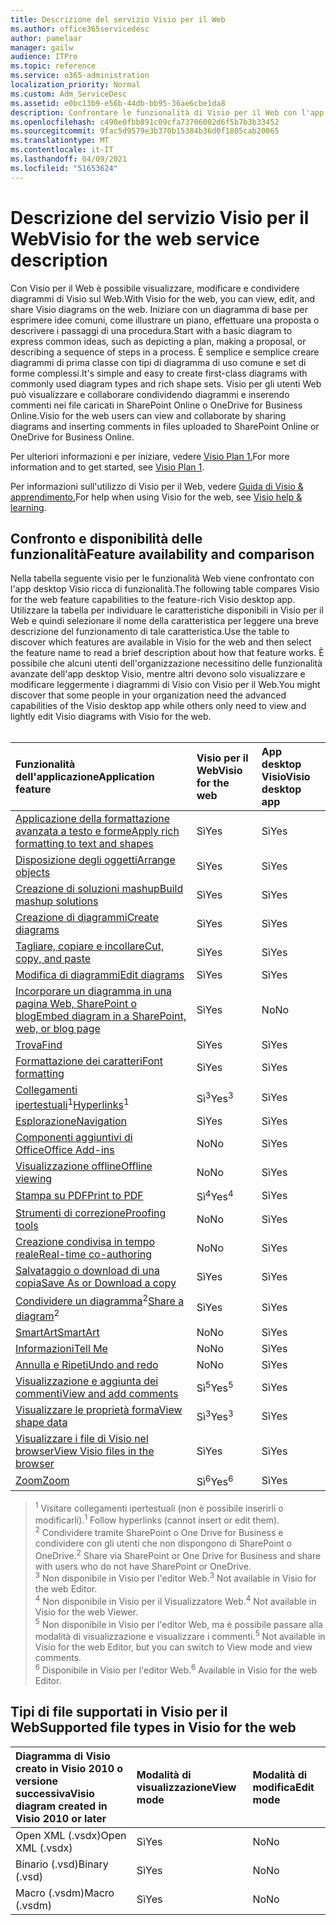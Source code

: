 ```yaml
---
title: Descrizione del servizio Visio per il Web
ms.author: office365servicedesc
author: pamelaar
manager: gailw
audience: ITPro
ms.topic: reference
ms.service: o365-administration
localization_priority: Normal
ms.custom: Adm_ServiceDesc
ms.assetid: e0bc13b9-e56b-44db-bb95-36ae6cbe1da8
description: Confrontare le funzionalità di Visio per il Web con l'app desktop Visio.
ms.openlocfilehash: c490e0fbb891c09cfa73706002d6f5b7b3b33452
ms.sourcegitcommit: 9fac5d9579e3b370b15384b36d0f1805cab20065
ms.translationtype: MT
ms.contentlocale: it-IT
ms.lasthandoff: 04/09/2021
ms.locfileid: "51653624"
---
```

# <a name="visio-for-the-web-service-description"></a><span data-ttu-id="c4505-103">Descrizione del servizio Visio per il Web</span><span class="sxs-lookup"><span data-stu-id="c4505-103">Visio for the web service description</span></span>

<span data-ttu-id="c4505-104">Con Visio per il Web è possibile visualizzare, modificare e condividere diagrammi di Visio sul Web.</span><span class="sxs-lookup"><span data-stu-id="c4505-104">With Visio for the web, you can view, edit, and share Visio diagrams on the web.</span></span> <span data-ttu-id="c4505-105">Iniziare con un diagramma di base per esprimere idee comuni, come illustrare un piano, effettuare una proposta o descrivere i passaggi di una procedura.</span><span class="sxs-lookup"><span data-stu-id="c4505-105">Start with a basic diagram to express common ideas, such as depicting a plan, making a proposal, or describing a sequence of steps in a process.</span></span> <span data-ttu-id="c4505-106">È semplice e semplice creare diagrammi di prima classe con tipi di diagramma di uso comune e set di forme complessi.</span><span class="sxs-lookup"><span data-stu-id="c4505-106">It's simple and easy to create first-class diagrams with commonly used diagram types and rich shape sets.</span></span> <span data-ttu-id="c4505-107">Visio per gli utenti Web può visualizzare e collaborare condividendo diagrammi e inserendo commenti nei file caricati in SharePoint Online o OneDrive for Business Online.</span><span class="sxs-lookup"><span data-stu-id="c4505-107">Visio for the web users can view and collaborate by sharing diagrams and inserting comments in files uploaded to SharePoint Online or OneDrive for Business Online.</span></span>
  
<span data-ttu-id="c4505-108">Per ulteriori informazioni e per iniziare, vedere [Visio Plan 1.](https://products.office.com/visio/visio-online)</span><span class="sxs-lookup"><span data-stu-id="c4505-108">For more information and to get started, see [Visio Plan 1](https://products.office.com/visio/visio-online).</span></span>
  
<span data-ttu-id="c4505-109">Per informazioni sull'utilizzo di Visio per il Web, vedere [Guida di Visio & apprendimento.](https://support.office.com/visio)</span><span class="sxs-lookup"><span data-stu-id="c4505-109">For help when using Visio for the web, see [Visio help & learning](https://support.office.com/visio).</span></span>
  
## <a name="feature-availability-and-comparison"></a><span data-ttu-id="c4505-110">Confronto e disponibilità delle funzionalità</span><span class="sxs-lookup"><span data-stu-id="c4505-110">Feature availability and comparison</span></span>

<span data-ttu-id="c4505-111">Nella tabella seguente visio per le funzionalità Web viene confrontato con l'app desktop Visio ricca di funzionalità.</span><span class="sxs-lookup"><span data-stu-id="c4505-111">The following table compares Visio for the web feature capabilities to the feature-rich Visio desktop app.</span></span> <span data-ttu-id="c4505-112">Utilizzare la tabella per individuare le caratteristiche disponibili in Visio per il Web e quindi selezionare il nome della caratteristica per leggere una breve descrizione del funzionamento di tale caratteristica.</span><span class="sxs-lookup"><span data-stu-id="c4505-112">Use the table to discover which features are available in Visio for the web and then select the feature name to read a brief description about how that feature works.</span></span> <span data-ttu-id="c4505-113">È possibile che alcuni utenti dell'organizzazione necessitino delle funzionalità avanzate dell'app desktop Visio, mentre altri devono solo visualizzare e modificare leggermente i diagrammi di Visio con Visio per il Web.</span><span class="sxs-lookup"><span data-stu-id="c4505-113">You might discover that some people in your organization need the advanced capabilities of the Visio desktop app while others only need to view and lightly edit Visio diagrams with Visio for the web.</span></span><br><br> 
  
| <span data-ttu-id="c4505-114">Funzionalità dell'applicazione</span><span class="sxs-lookup"><span data-stu-id="c4505-114">Application feature</span></span> | <span data-ttu-id="c4505-115">Visio per il Web</span><span class="sxs-lookup"><span data-stu-id="c4505-115">Visio for the web</span></span> | <span data-ttu-id="c4505-116">App desktop Visio</span><span class="sxs-lookup"><span data-stu-id="c4505-116">Visio desktop app</span></span> |
|:-----|:-----|:-----|
|[<span data-ttu-id="c4505-117">Applicazione della formattazione avanzata a testo e forme</span><span class="sxs-lookup"><span data-stu-id="c4505-117">Apply rich formatting to text and shapes</span></span>](visio-online.md#apply-rich-formatting-to-text-and-shapes) <br/> |<span data-ttu-id="c4505-118">Sì</span><span class="sxs-lookup"><span data-stu-id="c4505-118">Yes</span></span>  <br/> |<span data-ttu-id="c4505-119">Sì</span><span class="sxs-lookup"><span data-stu-id="c4505-119">Yes</span></span>  <br/> |
|[<span data-ttu-id="c4505-120">Disposizione degli oggetti</span><span class="sxs-lookup"><span data-stu-id="c4505-120">Arrange objects</span></span>](visio-online.md#arrange-objects) <br/> |<span data-ttu-id="c4505-121">Sì</span><span class="sxs-lookup"><span data-stu-id="c4505-121">Yes</span></span>  <br/> |<span data-ttu-id="c4505-122">Sì</span><span class="sxs-lookup"><span data-stu-id="c4505-122">Yes</span></span>  <br/> |
|[<span data-ttu-id="c4505-123">Creazione di soluzioni mashup</span><span class="sxs-lookup"><span data-stu-id="c4505-123">Build mashup solutions</span></span>](visio-online.md#build-mashup-solutions) <br/> |<span data-ttu-id="c4505-124">Sì</span><span class="sxs-lookup"><span data-stu-id="c4505-124">Yes</span></span>  <br/> |<span data-ttu-id="c4505-125">Sì</span><span class="sxs-lookup"><span data-stu-id="c4505-125">Yes</span></span>  <br/> |
|[<span data-ttu-id="c4505-126">Creazione di diagrammi</span><span class="sxs-lookup"><span data-stu-id="c4505-126">Create diagrams</span></span>](visio-online.md#create-diagrams) <br/> |<span data-ttu-id="c4505-127">Sì</span><span class="sxs-lookup"><span data-stu-id="c4505-127">Yes</span></span>  <br/> |<span data-ttu-id="c4505-128">Sì</span><span class="sxs-lookup"><span data-stu-id="c4505-128">Yes</span></span>  <br/> |
|[<span data-ttu-id="c4505-129">Tagliare, copiare e incollare</span><span class="sxs-lookup"><span data-stu-id="c4505-129">Cut, copy, and paste</span></span>](visio-online.md#cut-copy-and-paste) <br/> |<span data-ttu-id="c4505-130">Sì</span><span class="sxs-lookup"><span data-stu-id="c4505-130">Yes</span></span>  <br/> |<span data-ttu-id="c4505-131">Sì</span><span class="sxs-lookup"><span data-stu-id="c4505-131">Yes</span></span>  <br/> |
|[<span data-ttu-id="c4505-132">Modifica di diagrammi</span><span class="sxs-lookup"><span data-stu-id="c4505-132">Edit diagrams</span></span>](visio-online.md#edit-diagrams) <br/> |<span data-ttu-id="c4505-133">Sì</span><span class="sxs-lookup"><span data-stu-id="c4505-133">Yes</span></span>  <br/> |<span data-ttu-id="c4505-134">Sì</span><span class="sxs-lookup"><span data-stu-id="c4505-134">Yes</span></span>  <br/> |
|[<span data-ttu-id="c4505-135">Incorporare un diagramma in una pagina Web, SharePoint o blog</span><span class="sxs-lookup"><span data-stu-id="c4505-135">Embed diagram in a SharePoint, web, or blog page</span></span>](visio-online.md#embed-diagram-in-a-sharepoint-web-or-blog-page) <br/> |<span data-ttu-id="c4505-136">Sì</span><span class="sxs-lookup"><span data-stu-id="c4505-136">Yes</span></span>  <br/> |<span data-ttu-id="c4505-137">No</span><span class="sxs-lookup"><span data-stu-id="c4505-137">No</span></span>  <br/> |
|[<span data-ttu-id="c4505-138">Trova</span><span class="sxs-lookup"><span data-stu-id="c4505-138">Find</span></span>](visio-online.md#find) <br/> |<span data-ttu-id="c4505-139">Sì</span><span class="sxs-lookup"><span data-stu-id="c4505-139">Yes</span></span>  <br/> |<span data-ttu-id="c4505-140">Sì</span><span class="sxs-lookup"><span data-stu-id="c4505-140">Yes</span></span>  <br/> |
|[<span data-ttu-id="c4505-141">Formattazione dei caratteri</span><span class="sxs-lookup"><span data-stu-id="c4505-141">Font formatting</span></span>](visio-online.md#font-formatting) <br/> |<span data-ttu-id="c4505-142">Sì</span><span class="sxs-lookup"><span data-stu-id="c4505-142">Yes</span></span>  <br/> |<span data-ttu-id="c4505-143">Sì</span><span class="sxs-lookup"><span data-stu-id="c4505-143">Yes</span></span>  <br/> |
|<span data-ttu-id="c4505-144">[Collegamenti ipertestuali](visio-online.md#hyperlinks)<sup>1</sup></span><span class="sxs-lookup"><span data-stu-id="c4505-144">[Hyperlinks](visio-online.md#hyperlinks)<sup>1</sup></span></span> <br/> |<span data-ttu-id="c4505-145">Sì<sup>3</sup></span><span class="sxs-lookup"><span data-stu-id="c4505-145">Yes<sup>3</sup></span></span> <br/> |<span data-ttu-id="c4505-146">Sì</span><span class="sxs-lookup"><span data-stu-id="c4505-146">Yes</span></span>  <br/> |
|[<span data-ttu-id="c4505-147">Esplorazione</span><span class="sxs-lookup"><span data-stu-id="c4505-147">Navigation</span></span>](visio-online.md#navigation) <br/> |<span data-ttu-id="c4505-148">Sì</span><span class="sxs-lookup"><span data-stu-id="c4505-148">Yes</span></span>  <br/> |<span data-ttu-id="c4505-149">Sì</span><span class="sxs-lookup"><span data-stu-id="c4505-149">Yes</span></span>  <br/> |
|[<span data-ttu-id="c4505-150">Componenti aggiuntivi di Office</span><span class="sxs-lookup"><span data-stu-id="c4505-150">Office Add-ins</span></span>](visio-online.md#office-add-ins) <br/> |<span data-ttu-id="c4505-151">No</span><span class="sxs-lookup"><span data-stu-id="c4505-151">No</span></span>  <br/> |<span data-ttu-id="c4505-152">Sì</span><span class="sxs-lookup"><span data-stu-id="c4505-152">Yes</span></span>  <br/> |
|[<span data-ttu-id="c4505-153">Visualizzazione offline</span><span class="sxs-lookup"><span data-stu-id="c4505-153">Offline viewing</span></span>](visio-online.md#offline-viewing) <br/> |<span data-ttu-id="c4505-154">No</span><span class="sxs-lookup"><span data-stu-id="c4505-154">No</span></span>  <br/> |<span data-ttu-id="c4505-155">Sì</span><span class="sxs-lookup"><span data-stu-id="c4505-155">Yes</span></span>  <br/> |
|[<span data-ttu-id="c4505-156">Stampa su PDF</span><span class="sxs-lookup"><span data-stu-id="c4505-156">Print to PDF</span></span>](visio-online.md#print-to-pdf) <br/> |<span data-ttu-id="c4505-157">Sì<sup>4</sup></span><span class="sxs-lookup"><span data-stu-id="c4505-157">Yes<sup>4</sup></span></span> <br/> |<span data-ttu-id="c4505-158">Sì</span><span class="sxs-lookup"><span data-stu-id="c4505-158">Yes</span></span>  <br/> |
|[<span data-ttu-id="c4505-159">Strumenti di correzione</span><span class="sxs-lookup"><span data-stu-id="c4505-159">Proofing tools</span></span>](visio-online.md#proofing-tools) <br/> |<span data-ttu-id="c4505-160">No</span><span class="sxs-lookup"><span data-stu-id="c4505-160">No</span></span>  <br/> |<span data-ttu-id="c4505-161">Sì</span><span class="sxs-lookup"><span data-stu-id="c4505-161">Yes</span></span>  <br/> |
|[<span data-ttu-id="c4505-162">Creazione condivisa in tempo reale</span><span class="sxs-lookup"><span data-stu-id="c4505-162">Real-time co-authoring</span></span>](visio-online.md#real-time-co-authoring) <br/> |<span data-ttu-id="c4505-163">No</span><span class="sxs-lookup"><span data-stu-id="c4505-163">No</span></span>  <br/> |<span data-ttu-id="c4505-164">Sì</span><span class="sxs-lookup"><span data-stu-id="c4505-164">Yes</span></span>  <br/> |
|[<span data-ttu-id="c4505-165">Salvataggio o download di una copia</span><span class="sxs-lookup"><span data-stu-id="c4505-165">Save As or Download a copy</span></span>](visio-online.md#save-as-or-download-a-copy) <br/> |<span data-ttu-id="c4505-166">Sì</span><span class="sxs-lookup"><span data-stu-id="c4505-166">Yes</span></span>  <br/> |<span data-ttu-id="c4505-167">Sì</span><span class="sxs-lookup"><span data-stu-id="c4505-167">Yes</span></span>  <br/> |
|<span data-ttu-id="c4505-168">[Condividere un diagramma](visio-online.md#share-a-diagram)<sup>2</sup></span><span class="sxs-lookup"><span data-stu-id="c4505-168">[Share a diagram](visio-online.md#share-a-diagram)<sup>2</sup></span></span> <br/> |<span data-ttu-id="c4505-169">Sì</span><span class="sxs-lookup"><span data-stu-id="c4505-169">Yes</span></span>  <br/> |<span data-ttu-id="c4505-170">Sì</span><span class="sxs-lookup"><span data-stu-id="c4505-170">Yes</span></span>  <br/> |
|[<span data-ttu-id="c4505-171">SmartArt</span><span class="sxs-lookup"><span data-stu-id="c4505-171">SmartArt</span></span>](visio-online.md#smartart) <br/> |<span data-ttu-id="c4505-172">No</span><span class="sxs-lookup"><span data-stu-id="c4505-172">No</span></span>  <br/> |<span data-ttu-id="c4505-173">Sì</span><span class="sxs-lookup"><span data-stu-id="c4505-173">Yes</span></span>  <br/> |
|[<span data-ttu-id="c4505-174">Informazioni</span><span class="sxs-lookup"><span data-stu-id="c4505-174">Tell Me</span></span>](visio-online.md#tell-me) <br/> |<span data-ttu-id="c4505-175">No</span><span class="sxs-lookup"><span data-stu-id="c4505-175">No</span></span>  <br/> |<span data-ttu-id="c4505-176">Sì</span><span class="sxs-lookup"><span data-stu-id="c4505-176">Yes</span></span>  <br/> |
|[<span data-ttu-id="c4505-177">Annulla e Ripeti</span><span class="sxs-lookup"><span data-stu-id="c4505-177">Undo and redo</span></span>](visio-online.md#undo-and-redo) <br/> |<span data-ttu-id="c4505-178">No</span><span class="sxs-lookup"><span data-stu-id="c4505-178">No</span></span>  <br/> |<span data-ttu-id="c4505-179">Sì</span><span class="sxs-lookup"><span data-stu-id="c4505-179">Yes</span></span>  <br/> |
|[<span data-ttu-id="c4505-180">Visualizzazione e aggiunta dei commenti</span><span class="sxs-lookup"><span data-stu-id="c4505-180">View and add comments</span></span>](visio-online.md#view-and-add-comments) <br/> |<span data-ttu-id="c4505-181">Sì<sup>5</sup></span><span class="sxs-lookup"><span data-stu-id="c4505-181">Yes<sup>5</sup></span></span> <br/> |<span data-ttu-id="c4505-182">Sì</span><span class="sxs-lookup"><span data-stu-id="c4505-182">Yes</span></span>  <br/> |
|[<span data-ttu-id="c4505-183">Visualizzare le proprietà forma</span><span class="sxs-lookup"><span data-stu-id="c4505-183">View shape data</span></span>](visio-online.md#view-shape-data) <br/> |<span data-ttu-id="c4505-184">Sì<sup>3</sup></span><span class="sxs-lookup"><span data-stu-id="c4505-184">Yes<sup>3</sup></span></span> <br/> |<span data-ttu-id="c4505-185">Sì</span><span class="sxs-lookup"><span data-stu-id="c4505-185">Yes</span></span>  <br/> |
|[<span data-ttu-id="c4505-186">Visualizzare i file di Visio nel browser</span><span class="sxs-lookup"><span data-stu-id="c4505-186">View Visio files in the browser</span></span>](visio-online.md#view-visio-files-in-the-browser) <br/> |<span data-ttu-id="c4505-187">Sì</span><span class="sxs-lookup"><span data-stu-id="c4505-187">Yes</span></span>  <br/> |<span data-ttu-id="c4505-188">Sì</span><span class="sxs-lookup"><span data-stu-id="c4505-188">Yes</span></span>  <br/> |
|[<span data-ttu-id="c4505-189">Zoom</span><span class="sxs-lookup"><span data-stu-id="c4505-189">Zoom</span></span>](visio-online.md#zoom) <br/> |<span data-ttu-id="c4505-190">Sì<sup>6</sup></span><span class="sxs-lookup"><span data-stu-id="c4505-190">Yes<sup>6</sup></span></span> <br/> |<span data-ttu-id="c4505-191">Sì</span><span class="sxs-lookup"><span data-stu-id="c4505-191">Yes</span></span>  <br/> |
   
> <span data-ttu-id="c4505-192"><sup>1</sup> Visitare collegamenti ipertestuali (non è possibile inserirli o modificarli).</span><span class="sxs-lookup"><span data-stu-id="c4505-192"><sup>1</sup> Follow hyperlinks (cannot insert or edit them).</span></span> 
<br/><span data-ttu-id="c4505-193"><sup>2</sup> Condividere tramite SharePoint o One Drive for Business e condividere con gli utenti che non dispongono di SharePoint o OneDrive.</span><span class="sxs-lookup"><span data-stu-id="c4505-193"><sup>2</sup> Share via SharePoint or One Drive for Business and share with users who do not have SharePoint or OneDrive.</span></span> 
<br/> <span data-ttu-id="c4505-194"><sup>3</sup> Non disponibile in Visio per l'editor Web.</span><span class="sxs-lookup"><span data-stu-id="c4505-194"><sup>3</sup> Not available in Visio for the web Editor.</span></span>
<br/><span data-ttu-id="c4505-195"><sup>4</sup> Non disponibile in Visio per il Visualizzatore Web.</span><span class="sxs-lookup"><span data-stu-id="c4505-195"><sup>4</sup> Not available in Visio for the web Viewer.</span></span> 
<br/><span data-ttu-id="c4505-196"><sup>5</sup> Non disponibile in Visio per l'editor Web, ma è possibile passare alla modalità di visualizzazione e visualizzare i commenti.</span><span class="sxs-lookup"><span data-stu-id="c4505-196"><sup>5</sup> Not available in Visio for the web Editor, but you can switch to View mode and view comments.</span></span> 
<br/><span data-ttu-id="c4505-197"><sup>6</sup> Disponibile in Visio per l'editor Web.</span><span class="sxs-lookup"><span data-stu-id="c4505-197"><sup>6</sup> Available in Visio for the web Editor.</span></span> 
  
## <a name="supported-file-types-in-visio-for-the-web"></a><span data-ttu-id="c4505-198">Tipi di file supportati in Visio per il Web</span><span class="sxs-lookup"><span data-stu-id="c4505-198">Supported file types in Visio for the web</span></span>

| <span data-ttu-id="c4505-199">Diagramma di Visio creato in Visio 2010 o versione successiva</span><span class="sxs-lookup"><span data-stu-id="c4505-199">Visio diagram created in Visio 2010 or later</span></span> | <span data-ttu-id="c4505-200">Modalità di visualizzazione</span><span class="sxs-lookup"><span data-stu-id="c4505-200">View mode</span></span> | <span data-ttu-id="c4505-201">Modalità di modifica</span><span class="sxs-lookup"><span data-stu-id="c4505-201">Edit mode</span></span> |
|:-----|:-----|:-----|
|<span data-ttu-id="c4505-202">Open XML (.vsdx)</span><span class="sxs-lookup"><span data-stu-id="c4505-202">Open XML (.vsdx)</span></span>  <br/> |<span data-ttu-id="c4505-203">Sì</span><span class="sxs-lookup"><span data-stu-id="c4505-203">Yes</span></span>  <br/> |<span data-ttu-id="c4505-204">No</span><span class="sxs-lookup"><span data-stu-id="c4505-204">No</span></span>  <br/> |
|<span data-ttu-id="c4505-205">Binario (.vsd)</span><span class="sxs-lookup"><span data-stu-id="c4505-205">Binary (.vsd)</span></span>  <br/> |<span data-ttu-id="c4505-206">Sì</span><span class="sxs-lookup"><span data-stu-id="c4505-206">Yes</span></span>  <br/> |<span data-ttu-id="c4505-207">No</span><span class="sxs-lookup"><span data-stu-id="c4505-207">No</span></span>  <br/> |
|<span data-ttu-id="c4505-208">Macro (.vsdm)</span><span class="sxs-lookup"><span data-stu-id="c4505-208">Macro (.vsdm)</span></span>  <br/> |<span data-ttu-id="c4505-209">Sì</span><span class="sxs-lookup"><span data-stu-id="c4505-209">Yes</span></span>  <br/> |<span data-ttu-id="c4505-210">No</span><span class="sxs-lookup"><span data-stu-id="c4505-210">No</span></span>  <br/> |
   

